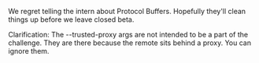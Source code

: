 We regret telling the intern about Protocol Buffers. Hopefully they'll clean things up before we leave closed beta.

Clarification: The --trusted-proxy args are not intended to be a part of the challenge. They are there because the remote sits behind a proxy. You can ignore them.
